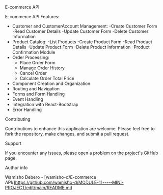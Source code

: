 E-commerce API

E-commerce API Features:
 - Customer and CustomerAccount Management:
   -Create Customer Form
   -Read Customer Details
   -Update Customer Form
   -Delete Customer Information
 - Product Catalog:
   -List Products
   -Create Product Form
   -Read Product Details
   -Update Product Form
   -Delete Product Information
   -Product Confirmation Module
- Order Processing:
  - Place Order Form
  - Manage Order History
  - Cancel Order
  - Calculate Order Total Price
- Component Creation and Organization
- Routing and Navigation
- Forms and Form Handling
- Event Handling
- Integration with React-Bootstrap
- Error Handling
 
Contributing

Contributions to enhance this application are welcome. Please feel free to fork the repository, make changes, and submit a pull request.

Support

If you encounter any issues, please open a problem on the project's GitHub page.

Author info

Wamisho Debero - [wamisho-d/E-commerce API/]https://github.com/wamisho-d/MODULE-11-----MINI-PROJECT/edit/main/README.md

 
